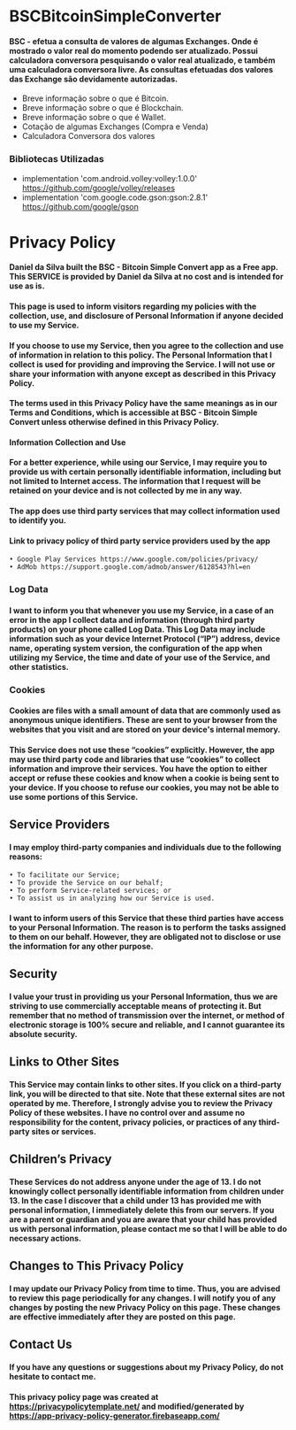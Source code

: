 # BSCBitcoinSimpleConverter

#### BSC - efetua a consulta de valores de algumas Exchanges. Onde é mostrado o valor real do momento podendo ser atualizado. Possui calculadora conversora pesquisando o valor real atualizado, e também uma calculadora conversora livre. As consultas efetuadas dos valores das Exchange são devidamente autorizadas.
- Breve informação sobre o que é Bitcoin.
- Breve informação sobre o que é Blockchain.
- Breve informação sobre o que é Wallet.
- Cotação de algumas Exchanges (Compra e Venda)
- Calculadora Conversora dos valores

### Bibliotecas Utilizadas

- implementation 'com.android.volley:volley:1.0.0' https://github.com/google/volley/releases
- implementation 'com.google.code.gson:gson:2.8.1' https://github.com/google/gson


# Privacy Policy
#### Daniel da Silva built the BSC - Bitcoin Simple Convert app as a Free app. This SERVICE is provided by Daniel da Silva at no cost and is intended for use as is. 

#### This page is used to inform visitors regarding my policies with the collection, use, and disclosure of Personal Information if anyone decided to use my Service. 
#### If you choose to use my Service, then you agree to the collection and use of information in relation to this policy. The Personal Information that I collect is used for providing and improving the Service. I will not use or share your information with anyone except as described in this Privacy Policy. 
#### The terms used in this Privacy Policy have the same meanings as in our Terms and Conditions, which is accessible at BSC - Bitcoin Simple Convert unless otherwise defined in this Privacy Policy. 
#### Information Collection and Use
#### For a better experience, while using our Service, I may require you to provide us with certain personally identifiable information, including but not limited to Internet access. The information that I request will be retained on your device and is not collected by me in any way. 
#### The app does use third party services that may collect information used to identify you.
#### Link to privacy policy of third party service providers used by the app
    • Google Play Services https://www.google.com/policies/privacy/
    • AdMob https://support.google.com/admob/answer/6128543?hl=en
### Log Data
#### I want to inform you that whenever you use my Service, in a case of an error in the app I collect data and information (through third party products) on your phone called Log Data. This Log Data may include information such as your device Internet Protocol (“IP”) address, device name, operating system version, the configuration of the app when utilizing my Service, the time and date of your use of the Service, and other statistics. 
### Cookies
#### Cookies are files with a small amount of data that are commonly used as anonymous unique identifiers. These are sent to your browser from the websites that you visit and are stored on your device's internal memory. 
#### This Service does not use these “cookies” explicitly. However, the app may use third party code and libraries that use “cookies” to collect information and improve their services. You have the option to either accept or refuse these cookies and know when a cookie is being sent to your device. If you choose to refuse our cookies, you may not be able to use some portions of this Service. 
## Service Providers
#### I may employ third-party companies and individuals due to the following reasons:
    • To facilitate our Service; 
    • To provide the Service on our behalf; 
    • To perform Service-related services; or 
    • To assist us in analyzing how our Service is used.
####  I want to inform users of this Service that these third parties have access to your Personal Information. The reason is to perform the tasks assigned to them on our behalf. However, they are obligated not to disclose or use the information for any other purpose. 
## Security
#### I value your trust in providing us your Personal Information, thus we are striving to use commercially acceptable means of protecting it. But remember that no method of transmission over the internet, or method of electronic storage is 100% secure and reliable, and I cannot guarantee its absolute security. 
## Links to Other Sites
#### This Service may contain links to other sites. If you click on a third-party link, you will be directed to that site. Note that these external sites are not operated by me. Therefore, I strongly advise you to review the Privacy Policy of these websites. I have no control over and assume no responsibility for the content, privacy policies, or practices of any third-party sites or services. 
## Children’s Privacy
#### These Services do not address anyone under the age of 13. I do not knowingly collect personally identifiable information from children under 13. In the case I discover that a child under 13 has provided me with personal information, I immediately delete this from our servers. If you are a parent or guardian and you are aware that your child has provided us with personal information, please contact me so that I will be able to do necessary actions. 
## Changes to This Privacy Policy
#### I may update our Privacy Policy from time to time. Thus, you are advised to review this page periodically for any changes. I will notify you of any changes by posting the new Privacy Policy on this page. These changes are effective immediately after they are posted on this page. 
## Contact Us
#### If you have any questions or suggestions about my Privacy Policy, do not hesitate to contact me. 
#### This privacy policy page was created at https://privacypolicytemplate.net/ and modified/generated by https://app-privacy-policy-generator.firebaseapp.com/

      

